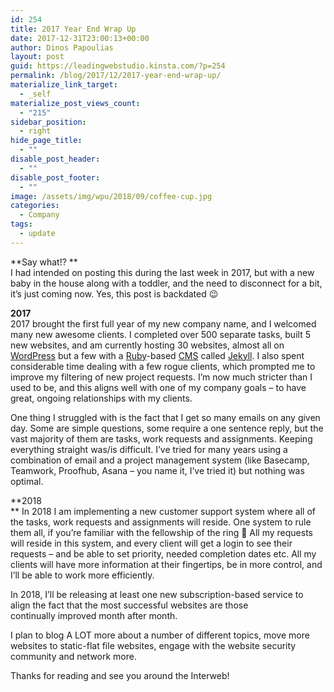 ```yaml
---
id: 254
title: 2017 Year End Wrap Up
date: 2017-12-31T23:00:13+00:00
author: Dinos Papoulias
layout: post
guid: https://leadingwebstudio.kinsta.com/?p=254
permalink: /blog/2017/12/2017-year-end-wrap-up/
materialize_link_target:
  - _self
materialize_post_views_count:
  - "215"
sidebar_position:
  - right
hide_page_title:
  - ""
disable_post_header:
  - ""
disable_post_footer:
  - ""
image: /assets/img/wpu/2018/09/coffee-cup.jpg
categories:
  - Company
tags:
  - update
---
```

**Say what!? **  
I had intended on posting this during the last week in 2017, but with a new baby in the house along with a toddler, and the need to disconnect for a bit, it&#8217;s just coming now. Yes, this post is backdated 😉

**2017**  
2017 brought the first full year of my new company name, and I welcomed many new awesome clients. I completed over 500 separate tasks, built 5 new websites, and am currently hosting 30 websites, almost all on <a href="https://wordpress.org/" target="_blank" rel="noopener">WordPress</a> but a few with a <a href="https://www.ruby-lang.org/en/" target="_blank" rel="noopener">Ruby</a>-based <a href="https://en.wikipedia.org/wiki/Content_management_system" target="_blank" rel="noopener">CMS</a> called <a href="https://jekyllrb.com/" target="_blank" rel="noopener">Jekyll</a>. I also spent considerable time dealing with a few rogue clients, which prompted me to improve my filtering of new project requests. I&#8217;m now much stricter than I used to be, and this aligns well with one of my company goals &#8211; to have great, ongoing relationships with my clients.

One thing I struggled with is the fact that I get so many emails on any given day. Some are simple questions, some require a one sentence reply, but the vast majority of them are tasks, work requests and assignments. Keeping everything straight was/is difficult. I&#8217;ve tried for many years using a combination of email and a project management system (like Basecamp, Teamwork, Proofhub, Asana &#8211; you name it, I&#8217;ve tried it) but nothing was optimal.

**2018  
** In 2018 I am implementing a new customer support system where all of the tasks, work requests and assignments will reside. One system to rule them all, if you&#8217;re familiar with the fellowship of the ring 🙂 All my requests will reside in this system, and every client will get a login to see their requests &#8211; and be able to set priority, needed completion dates etc. All my clients will have more information at their fingertips, be in more control, and I&#8217;ll be able to work more efficiently.

In 2018, I&#8217;ll be releasing at least one new subscription-based service to align the fact that the most successful websites are those continually improved month after month.

I plan to blog A LOT more about a number of different topics, move more websites to static-flat file websites, engage with the website security community and network more.

Thanks for reading and see you around the Interweb!
